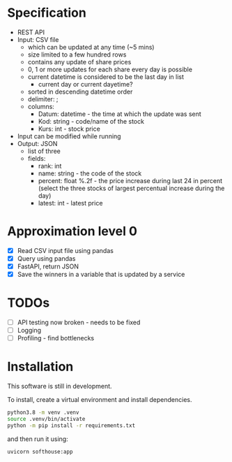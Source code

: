 # Specification

- REST API
- Input: CSV file
    - which can be updated at any time (~5 mins)
    - size limited to a few hundred rows
    - contains any update of share prices
    - 0, 1 or more updates for each share every day is possible
    - current datetime is considered to be the last day in list
        - current day or current dayetime?
    - sorted in descending datetime order
    - delimiter: ;
    - columns: 
        - Datum: datetime - the time at which the update was sent
        - Kod: string - code/name of the stock
        - Kurs: int - stock price
- Input can be modified while running
- Output: JSON
    - list of three
    - fields:
        - rank: int
        - name: string - the code of the stock
        - percent: float %.2f - the price increase during last 24 in percent (select the three stocks of largest percentual increase during the day)
        - latest: int - latest price


# Approximation level 0

- [x] Read CSV input file using pandas
- [x] Query using pandas
- [x] FastAPI, return JSON
- [x] Save the winners in a variable that is updated by a service

# TODOs

- [ ] API testing now broken - needs to be fixed
- [ ] Logging
- [ ] Profiling - find bottlenecks

# Installation

This software is still in development.

To install, create a virtual environment and install dependencies. 

```bash
python3.8 -m venv .venv
source .venv/bin/activate
python -m pip install -r requirements.txt
```

and then run it using:

```bash
uvicorn softhouse:app
```

